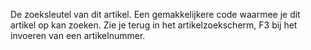 De zoeksleutel van dit artikel. Een gemakkelijkere code waarmee je dit artikel op kan zoeken. Zie je terug in het artikelzoekscherm, F3 bij het invoeren van een artikelnummer.